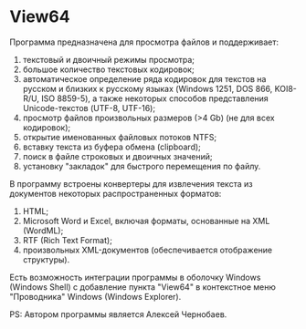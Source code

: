 # View64

Программа предназначена для просмотра файлов и поддерживает:

1) текстовый и двоичный режимы просмотра;
2) большое количество текстовых кодировок;
3) автоматическое определение ряда кодировок для текстов на русском и близких к русскому языках (Windows 1251, DOS 866, KOI8-R/U, ISO 8859-5), а также некоторых способов представления Unicode-текстов (UTF-8, UTF-16);
3) просмотр файлов произвольных размеров (>4 Gb) (не для всех кодировок);
4) открытие именованных файловых потоков NTFS;
5) вставку текста из буфера обмена (clipboard);
6) поиск в файле строковых и двоичных значений;
7) установку "закладок" для быстрого перемещения по файлу.

В программу встроены конвертеры для извлечения текста из документов некоторых распространенных форматов:

1) HTML;
2) Microsoft Word и Excel, включая форматы, основанные на XML (WordML);
3) RTF (Rich Text Format);
4) произвольных XML-документов (обеспечивается отображение структуры).

Есть возможность интеграции программы в оболочку Windows (Windows Shell) с добавление пункта "View64" в контекстное меню "Проводника" Windows (Windows Explorer).

PS: Автором программы является Алексей Чернобаев.
